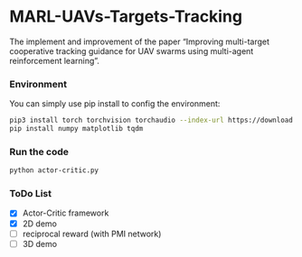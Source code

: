 # MARL-UAVs-Targets-Tracking
The implement and improvement of the paper “Improving multi-target cooperative tracking guidance for UAV swarms using multi-agent reinforcement learning”.

### Environment

You can simply use pip install to config the environment:

```sh
pip3 install torch torchvision torchaudio --index-url https://download.pytorch.org/whl/cu118
pip install numpy matplotlib tqdm
```

### Run the code

```sh
python actor-critic.py
```

### ToDo List

- [x] Actor-Critic framework
- [x] 2D demo
- [ ] reciprocal reward (with PMI network)
- [ ] 3D demo